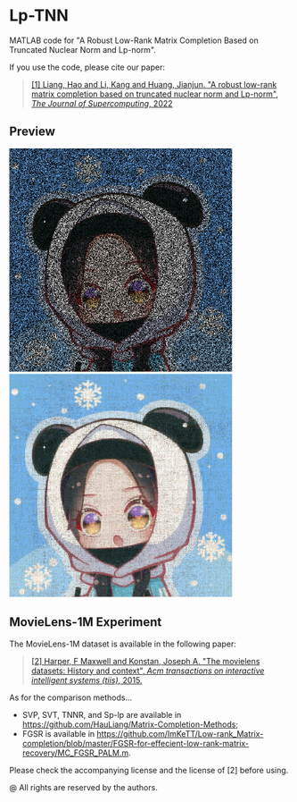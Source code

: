 # Lp-TNN
MATLAB code for "A Robust Low-Rank Matrix Completion Based on Truncated Nuclear Norm and Lp-norm".

If you use the code, please cite our paper:
> [[1] Liang, Hao and Li, Kang and Huang, Jianjun. "A robust low-rank matrix completion based on truncated nuclear norm and Lp-norm", *The Journal of Supercomputing*, 2022](https://doi.org/10.1007/s11227-022-04385-8 "https://doi.org/10.1007/s11227-022-04385-8")


## Preview
<img src="sampled image.png" width="400px" height="400px"> <img src="recovered image.png" width="400px" height="400px">

## MovieLens-1M Experiment
The MovieLens-1M dataset is available in the following paper:
> [[2] Harper, F Maxwell and Konstan, Joseph A. "The movielens datasets: History and context", *Acm transactions on interactive intelligent systems (tiis)*, 2015.](https://doi.org/10.1145/2827872 "https://doi.org/10.1145/2827872")

As for the comparison methods...
* SVP, SVT, TNNR, and Sp-lp are available in https://github.com/HauLiang/Matrix-Completion-Methods;
* FGSR is available in https://github.com/ImKeTT/Low-rank_Matrix-completion/blob/master/FGSR-for-effecient-low-rank-matrix-recovery/MC_FGSR_PALM.m.

Please check the accompanying license and the license of [2] before using.

@ All rights are reserved by the authors.
